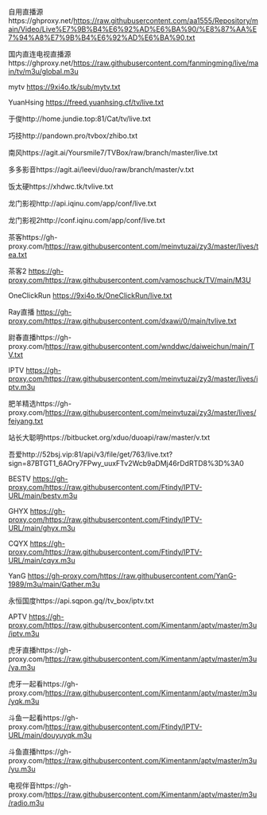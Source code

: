 自用直播源https://ghproxy.net/https://raw.githubusercontent.com/aa1555/Repository/main/Video/Live%E7%9B%B4%E6%92%AD%E6%BA%90/%E8%87%AA%E7%94%A8%E7%9B%B4%E6%92%AD%E6%BA%90.txt

国内直连电视直播源https://ghproxy.net/https://raw.githubusercontent.com/fanmingming/live/main/tv/m3u/global.m3u

mytv https://9xi4o.tk/sub/mytv.txt

YuanHsing https://freed.yuanhsing.cf/tv/live.txt

于俊http://home.jundie.top:81/Cat/tv/live.txt

巧技http://pandown.pro/tvbox/zhibo.txt

南风https://agit.ai/Yoursmile7/TVBox/raw/branch/master/live.txt

多多影音https://agit.ai/leevi/duo/raw/branch/master/v.txt

饭太硬https://xhdwc.tk/tvlive.txt

龙门影视http://api.iqinu.com/app/conf/live.txt

龙门影视2http://conf.iqinu.com/app/conf/live.txt

茶客https://gh-proxy.com/https://raw.githubusercontent.com/meinvtuzai/zy3/master/lives/tea.txt

茶客2 https://gh-proxy.com/https://raw.githubusercontent.com/vamoschuck/TV/main/M3U

OneClickRun https://9xi4o.tk/OneClickRun/live.txt

Ray直播 https://gh-proxy.com/https://raw.githubusercontent.com/dxawi/0/main/tvlive.txt

尉春直播https://gh-proxy.com/https://raw.githubusercontent.com/wnddwc/daiweichun/main/TV.txt

IPTV https://gh-proxy.com/https://raw.githubusercontent.com/meinvtuzai/zy3/master/lives/iptv.m3u

肥羊精选https://gh-proxy.com/https://raw.githubusercontent.com/meinvtuzai/zy3/master/lives/feiyang.txt

站长大聪明https://bitbucket.org/xduo/duoapi/raw/master/v.txt

吾爱http://52bsj.vip:81/api/v3/file/get/763/live.txt?sign=87BTGT1_6AOry7FPwy_uuxFTv2Wcb9aDMj46rDdRTD8%3D%3A0

BESTV https://gh-proxy.com/https://raw.githubusercontent.com/Ftindy/IPTV-URL/main/bestv.m3u

GHYX https://gh-proxy.com/https://raw.githubusercontent.com/Ftindy/IPTV-URL/main/ghyx.m3u

CQYX https://gh-proxy.com/https://raw.githubusercontent.com/Ftindy/IPTV-URL/main/cqyx.m3u

YanG https://gh-proxy.com/https://raw.githubusercontent.com/YanG-1989/m3u/main/Gather.m3u

永恒国度https://api.sqpon.gq//tv_box/iptv.txt

APTV https://gh-proxy.com/https://raw.githubusercontent.com/Kimentanm/aptv/master/m3u/iptv.m3u

虎牙直播https://gh-proxy.com/https://raw.githubusercontent.com/Kimentanm/aptv/master/m3u/ya.m3u

虎牙一起看https://gh-proxy.com/https://raw.githubusercontent.com/Kimentanm/aptv/master/m3u/yqk.m3u

斗鱼一起看https://gh-proxy.com/https://raw.githubusercontent.com/Ftindy/IPTV-URL/main/douyuyqk.m3u

斗鱼直播https://gh-proxy.com/https://raw.githubusercontent.com/Kimentanm/aptv/master/m3u/yu.m3u

电视伴音https://gh-proxy.com/https://raw.githubusercontent.com/Kimentanm/aptv/master/m3u/radio.m3u